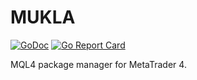 # MUKLA

[![GoDoc](https://godoc.org/github.com/MQLLAB/MUKLA?status.svg)](https://godoc.org/github.com/MQLLAB/MUKLA) [![Go Report Card](https://goreportcard.com/badge/github.com/MQLLAB/MUKLA)](https://goreportcard.com/report/github.com/MQLLAB/MUKLA)

MQL4 package manager for MetaTrader 4.
